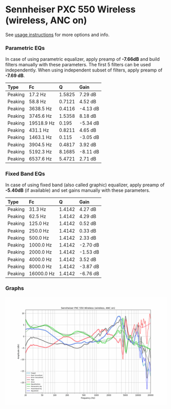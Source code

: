 # Sennheiser PXC 550 Wireless (wireless, ANC on)
See [usage instructions](https://github.com/jaakkopasanen/AutoEq#usage) for more options and info.

### Parametric EQs
In case of using parametric equalizer, apply preamp of **-7.66dB** and build filters manually
with these parameters. The first 5 filters can be used independently.
When using independent subset of filters, apply preamp of **-7.69 dB**.

| Type    | Fc         |      Q | Gain     |
|:--------|:-----------|:-------|:---------|
| Peaking | 17.2 Hz    | 1.5825 | 7.29 dB  |
| Peaking | 58.8 Hz    | 0.7121 | 4.52 dB  |
| Peaking | 3638.5 Hz  | 0.4116 | -4.13 dB |
| Peaking | 3745.6 Hz  | 1.5358 | 8.18 dB  |
| Peaking | 19518.9 Hz | 0.195  | -5.34 dB |
| Peaking | 431.1 Hz   | 0.8211 | 4.65 dB  |
| Peaking | 1463.1 Hz  | 0.115  | -3.05 dB |
| Peaking | 3904.5 Hz  | 0.4817 | 3.92 dB  |
| Peaking | 5192.3 Hz  | 8.1685 | -8.11 dB |
| Peaking | 6537.6 Hz  | 5.4721 | 2.71 dB  |

### Fixed Band EQs
In case of using fixed band (also called graphic) equalizer, apply preamp of **-5.40dB**
(if available) and set gains manually with these parameters.

| Type    | Fc         |      Q | Gain     |
|:--------|:-----------|:-------|:---------|
| Peaking | 31.3 Hz    | 1.4142 | 4.27 dB  |
| Peaking | 62.5 Hz    | 1.4142 | 4.29 dB  |
| Peaking | 125.0 Hz   | 1.4142 | 0.52 dB  |
| Peaking | 250.0 Hz   | 1.4142 | 0.33 dB  |
| Peaking | 500.0 Hz   | 1.4142 | 2.33 dB  |
| Peaking | 1000.0 Hz  | 1.4142 | -2.70 dB |
| Peaking | 2000.0 Hz  | 1.4142 | -1.53 dB |
| Peaking | 4000.0 Hz  | 1.4142 | 3.52 dB  |
| Peaking | 8000.0 Hz  | 1.4142 | -3.87 dB |
| Peaking | 16000.0 Hz | 1.4142 | -6.76 dB |

### Graphs
![](./Sennheiser%20PXC%20550%20Wireless%20(wireless,%20ANC%20on).png)